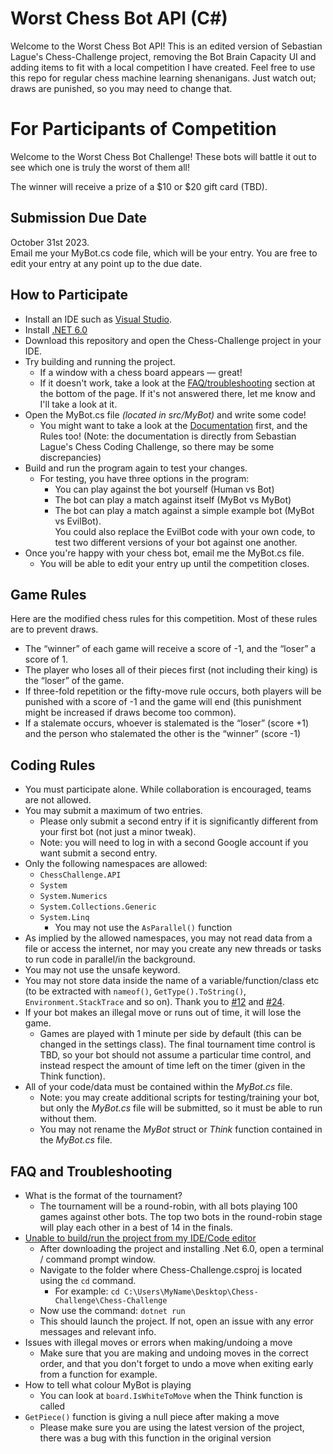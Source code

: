 # Worst Chess Bot API (C#)
Welcome to the Worst Chess Bot API! This is an edited version of Sebastian Lague's Chess-Challenge project, removing the Bot Brain Capacity UI and adding items to fit with a local competition I have created. Feel free to use this repo for regular chess machine learning shenanigans. Just watch out; draws are punished, so you may need to change that. 

# For Participants of Competition
Welcome to the Worst Chess Bot Challenge! These bots will battle it out to see which one is truly the worst of them all!

The winner will receive a prize of a $10 or $20 gift card (TBD).

## Submission Due Date
October 31st 2023.<br>
Email me your MyBot.cs code file, which will be your entry.
You are free to edit your entry at any point up to the due date.


## How to Participate
* Install an IDE such as [Visual Studio](https://visualstudio.microsoft.com/downloads/).
* Install [.NET 6.0](https://dotnet.microsoft.com/en-us/download)
* Download this repository and open the Chess-Challenge project in your IDE.
* Try building and running the project.
  * If a window with a chess board appears — great!
  * If it doesn't work, take a look at the [FAQ/troubleshooting](#faq-and-troubleshooting) section at the bottom of the page. If it's not answered there, let me know and I'll take a look at it.
* Open the MyBot.cs file _(located in src/MyBot)_ and write some code!
  * You might want to take a look at the [Documentation](https://seblague.github.io/chess-coding-challenge/documentation/) first, and the Rules too! (Note: the documentation is directly from Sebastian Lague's Chess Coding Challenge, so there may be some discrepancies)
* Build and run the program again to test your changes.
  * For testing, you have three options in the program:
    * You can play against the bot yourself (Human vs Bot)
    * The bot can play a match against itself (MyBot vs MyBot)
    * The bot can play a match against a simple example bot (MyBot vs EvilBot).<br>You could also replace the EvilBot code with your own code, to test two different versions of your bot against one another.
* Once you're happy with your chess bot, email me the MyBot.cs file.
  * You will be able to edit your entry up until the competition closes.


## Game Rules
Here are the modified chess rules for this competition. Most of these rules are to prevent draws.
* The “winner” of each game will receive a score of -1, and the “loser” a score of 1.
* The player who loses all of their pieces first (not including their king) is the “loser” of the game.
* If three-fold repetition or the fifty-move rule occurs, both players will be punished with a score of -1 and the game will end (this punishment might be increased if draws become too common).
* If a stalemate occurs, whoever is stalemated is the “loser” (score +1) and the person who stalemated the other is the “winner” (score -1)



## Coding Rules
* You must participate alone. While collaboration is encouraged, teams are not allowed.
* You may submit a maximum of two entries.
  * Please only submit a second entry if it is significantly different from your first bot (not just a minor tweak).
  * Note: you will need to log in with a second Google account if you want submit a second entry.
* Only the following namespaces are allowed:
    * `ChessChallenge.API`
    * `System`
    * `System.Numerics`
    * `System.Collections.Generic`
    * `System.Linq`
      * You may not use the `AsParallel()` function
* As implied by the allowed namespaces, you may not read data from a file or access the internet, nor may you create any new threads or tasks to run code in parallel/in the background.
* You may not use the unsafe keyword.
* You may not store data inside the name of a variable/function/class etc (to be extracted with `nameof()`, `GetType().ToString()`, `Environment.StackTrace` and so on). Thank you to [#12](https://github.com/SebLague/Chess-Challenge/issues/12) and [#24](https://github.com/SebLague/Chess-Challenge/issues/24).
* If your bot makes an illegal move or runs out of time, it will lose the game.
   * Games are played with 1 minute per side by default (this can be changed in the settings class). The final tournament time control is TBD, so your bot should not assume a particular time control, and instead respect the amount of time left on the timer (given in the Think function).
* All of your code/data must be contained within the _MyBot.cs_ file.
   * Note: you may create additional scripts for testing/training your bot, but only the _MyBot.cs_ file will be submitted, so it must be able to run without them.
   * You may not rename the _MyBot_ struct or _Think_ function contained in the _MyBot.cs_ file.

## FAQ and Troubleshooting
* What is the format of the tournament?
  * The tournament will be a round-robin, with all bots playing 100 games against other bots. The top two bots in the round-robin stage will play each other in a best of 14 in the finals.
* [Unable to build/run the project from my IDE/Code editor](https://github.com/SebLague/Chess-Challenge/issues/85)
  * After downloading the project and installing .Net 6.0, open a terminal / command prompt window.
  * Navigate to the folder where Chess-Challenge.csproj is located using the `cd` command.
    * For example: `cd C:\Users\MyName\Desktop\Chess-Challenge\Chess-Challenge`
  * Now use the command: `dotnet run`
  * This should launch the project. If not, open an issue with any error messages and relevant info.
* Issues with illegal moves or errors when making/undoing a move
  * Make sure that you are making and undoing moves in the correct order, and that you don't forget to undo a move when exiting early from a function for example.
* How to tell what colour MyBot is playing
  * You can look at `board.IsWhiteToMove` when the Think function is called
* `GetPiece()` function is giving a null piece after making a move
  * Please make sure you are using the latest version of the project, there was a bug with this function in the original version

  
